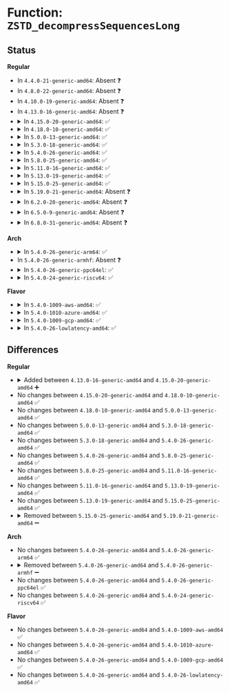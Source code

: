 # Function: <code>ZSTD_decompressSequencesLong</code>

## Status
<b>Regular</b>
<ul>
<li>
In <code>4.4.0-21-generic-amd64</code>: Absent ❓
</li>
<li>
In <code>4.8.0-22-generic-amd64</code>: Absent ❓
</li>
<li>
In <code>4.10.0-19-generic-amd64</code>: Absent ❓
</li>
<li>
In <code>4.13.0-16-generic-amd64</code>: Absent ❓
</li>
<li>
<details>
<summary>In <code>4.15.0-20-generic-amd64</code>: ✅</summary>

```c
size_t ZSTD_decompressSequencesLong(ZSTD_DCtx * dctx, void * dst, size_t maxDstSize, const void * seqStart, size_t seqSize)
```

```json
{
  "name": "ZSTD_decompressSequencesLong",
  "collision_type": "Unique Static",
  "inline_type": "No",
  "funcs": [
    {
      "addr": 18446744071583770592,
      "name": "ZSTD_decompressSequencesLong",
      "external": false,
      "loc": "lib/zstd/decompress.c:1348",
      "file": "lib/zstd/decompress.c",
      "inline": "seen, unknown",
      "caller_inline": [],
      "caller_func": [
        "lib/zstd/decompress.c:ZSTD_decompressStream",
        "lib/zstd/decompress.c:ZSTD_decompressContinue",
        "lib/zstd/decompress.c:ZSTD_decompressDCtx",
        "lib/zstd/decompress.c:ZSTD_decompressBlock"
      ]
    }
  ],
  "symbols": [
    {
      "addr": 18446744071583770592,
      "name": "ZSTD_decompressSequencesLong",
      "section": ".text",
      "bind": "STB_LOCAL",
      "size": 8674
    }
  ]
}
```
</details>
</li>
<li>
<details>
<summary>In <code>4.18.0-10-generic-amd64</code>: ✅</summary>

```c
size_t ZSTD_decompressSequencesLong(ZSTD_DCtx * dctx, void * dst, size_t maxDstSize, const void * seqStart, size_t seqSize)
```

```json
{
  "name": "ZSTD_decompressSequencesLong",
  "collision_type": "Unique Static",
  "inline_type": "No",
  "funcs": [
    {
      "addr": 18446744071583988688,
      "name": "ZSTD_decompressSequencesLong",
      "external": false,
      "loc": "lib/zstd/decompress.c:1348",
      "file": "lib/zstd/decompress.c",
      "inline": "seen, unknown",
      "caller_inline": [],
      "caller_func": [
        "lib/zstd/decompress.c:ZSTD_decompressContinue",
        "lib/zstd/decompress.c:ZSTD_decompressDCtx",
        "lib/zstd/decompress.c:ZSTD_decompressBlock"
      ]
    }
  ],
  "symbols": [
    {
      "addr": 18446744071583988688,
      "name": "ZSTD_decompressSequencesLong",
      "section": ".text",
      "bind": "STB_LOCAL",
      "size": 4294
    }
  ]
}
```
</details>
</li>
<li>
<details>
<summary>In <code>5.0.0-13-generic-amd64</code>: ✅</summary>

```c
size_t ZSTD_decompressSequencesLong(ZSTD_DCtx * dctx, void * dst, size_t maxDstSize, const void * seqStart, size_t seqSize)
```

```json
{
  "name": "ZSTD_decompressSequencesLong",
  "collision_type": "Unique Static",
  "inline_type": "No",
  "funcs": [
    {
      "addr": 18446744071584069824,
      "name": "ZSTD_decompressSequencesLong",
      "external": false,
      "loc": "lib/zstd/decompress.c:1348",
      "file": "lib/zstd/decompress.c",
      "inline": "seen, unknown",
      "caller_inline": [],
      "caller_func": [
        "lib/zstd/decompress.c:ZSTD_decompressContinue",
        "lib/zstd/decompress.c:ZSTD_decompressDCtx",
        "lib/zstd/decompress.c:ZSTD_decompressBlock"
      ]
    }
  ],
  "symbols": [
    {
      "addr": 18446744071584069824,
      "name": "ZSTD_decompressSequencesLong",
      "section": ".text",
      "bind": "STB_LOCAL",
      "size": 4280
    }
  ]
}
```
</details>
</li>
<li>
<details>
<summary>In <code>5.3.0-18-generic-amd64</code>: ✅</summary>

```c
size_t ZSTD_decompressSequencesLong(ZSTD_DCtx * dctx, void * dst, size_t maxDstSize, const void * seqStart, size_t seqSize)
```

```json
{
  "name": "ZSTD_decompressSequencesLong",
  "collision_type": "Unique Static",
  "inline_type": "No",
  "funcs": [
    {
      "addr": 18446744071584256176,
      "name": "ZSTD_decompressSequencesLong",
      "external": false,
      "loc": "lib/zstd/decompress.c:1348",
      "file": "lib/zstd/decompress.c",
      "inline": "seen, unknown",
      "caller_inline": [],
      "caller_func": [
        "lib/zstd/decompress.c:ZSTD_decompressContinue",
        "lib/zstd/decompress.c:ZSTD_decompressDCtx",
        "lib/zstd/decompress.c:ZSTD_decompressBlock"
      ]
    }
  ],
  "symbols": [
    {
      "addr": 18446744071584256176,
      "name": "ZSTD_decompressSequencesLong",
      "section": ".text",
      "bind": "STB_LOCAL",
      "size": 4262
    }
  ]
}
```
</details>
</li>
<li>
<details>
<summary>In <code>5.4.0-26-generic-amd64</code>: ✅</summary>

```c
size_t ZSTD_decompressSequencesLong(ZSTD_DCtx * dctx, void * dst, size_t maxDstSize, const void * seqStart, size_t seqSize)
```

```json
{
  "name": "ZSTD_decompressSequencesLong",
  "collision_type": "Unique Static",
  "inline_type": "No",
  "funcs": [
    {
      "addr": 18446744071584390976,
      "name": "ZSTD_decompressSequencesLong",
      "external": false,
      "loc": "lib/zstd/decompress.c:1348",
      "file": "lib/zstd/decompress.c",
      "inline": "seen, unknown",
      "caller_inline": [],
      "caller_func": [
        "lib/zstd/decompress.c:ZSTD_decompressContinue",
        "lib/zstd/decompress.c:ZSTD_decompressDCtx",
        "lib/zstd/decompress.c:ZSTD_decompressBlock"
      ]
    }
  ],
  "symbols": [
    {
      "addr": 18446744071584390976,
      "name": "ZSTD_decompressSequencesLong",
      "section": ".text",
      "bind": "STB_LOCAL",
      "size": 4262
    }
  ]
}
```
</details>
</li>
<li>
<details>
<summary>In <code>5.8.0-25-generic-amd64</code>: ✅</summary>

```c
size_t ZSTD_decompressSequencesLong(ZSTD_DCtx * dctx, void * dst, size_t maxDstSize, const void * seqStart, size_t seqSize)
```

```json
{
  "name": "ZSTD_decompressSequencesLong",
  "collision_type": "Unique Static",
  "inline_type": "No",
  "funcs": [
    {
      "addr": 18446744071584962624,
      "name": "ZSTD_decompressSequencesLong",
      "external": false,
      "loc": "lib/zstd/decompress.c:1348",
      "file": "lib/zstd/decompress.c",
      "inline": "seen, unknown",
      "caller_inline": [],
      "caller_func": [
        "lib/zstd/decompress.c:ZSTD_decompressContinue",
        "lib/zstd/decompress.c:ZSTD_decompressMultiFrame",
        "lib/zstd/decompress.c:ZSTD_decompressBlock"
      ]
    }
  ],
  "symbols": [
    {
      "addr": 18446744071584962624,
      "name": "ZSTD_decompressSequencesLong",
      "section": ".text",
      "bind": "STB_LOCAL",
      "size": 4196
    }
  ]
}
```
</details>
</li>
<li>
<details>
<summary>In <code>5.11.0-16-generic-amd64</code>: ✅</summary>

```c
size_t ZSTD_decompressSequencesLong(ZSTD_DCtx * dctx, void * dst, size_t maxDstSize, const void * seqStart, size_t seqSize)
```

```json
{
  "name": "ZSTD_decompressSequencesLong",
  "collision_type": "Unique Static",
  "inline_type": "No",
  "funcs": [
    {
      "addr": 18446744071585084704,
      "name": "ZSTD_decompressSequencesLong",
      "external": false,
      "loc": "lib/zstd/decompress.c:1348",
      "file": "lib/zstd/decompress.c",
      "inline": "seen, unknown",
      "caller_inline": [],
      "caller_func": [
        "lib/zstd/decompress.c:ZSTD_decompressContinue",
        "lib/zstd/decompress.c:ZSTD_decompressMultiFrame",
        "lib/zstd/decompress.c:ZSTD_decompressBlock"
      ]
    }
  ],
  "symbols": [
    {
      "addr": 18446744071585084704,
      "name": "ZSTD_decompressSequencesLong",
      "section": ".text",
      "bind": "STB_LOCAL",
      "size": 4061
    }
  ]
}
```
</details>
</li>
<li>
<details>
<summary>In <code>5.13.0-19-generic-amd64</code>: ✅</summary>

```c
size_t ZSTD_decompressSequencesLong(ZSTD_DCtx * dctx, void * dst, size_t maxDstSize, const void * seqStart, size_t seqSize)
```

```json
{
  "name": "ZSTD_decompressSequencesLong",
  "collision_type": "Unique Static",
  "inline_type": "No",
  "funcs": [
    {
      "addr": 18446744071584958784,
      "name": "ZSTD_decompressSequencesLong",
      "external": false,
      "loc": "lib/zstd/decompress.c:1348",
      "file": "lib/zstd/decompress.c",
      "inline": "seen, unknown",
      "caller_inline": [],
      "caller_func": [
        "lib/zstd/decompress.c:ZSTD_decompressContinue",
        "lib/zstd/decompress.c:ZSTD_decompressMultiFrame",
        "lib/zstd/decompress.c:ZSTD_decompressBlock"
      ]
    }
  ],
  "symbols": [
    {
      "addr": 18446744071584958784,
      "name": "ZSTD_decompressSequencesLong",
      "section": ".text",
      "bind": "STB_LOCAL",
      "size": 5043
    }
  ]
}
```
</details>
</li>
<li>
<details>
<summary>In <code>5.15.0-25-generic-amd64</code>: ✅</summary>

```c
size_t ZSTD_decompressSequencesLong(ZSTD_DCtx * dctx, void * dst, size_t maxDstSize, const void * seqStart, size_t seqSize)
```

```json
{
  "name": "ZSTD_decompressSequencesLong",
  "collision_type": "Unique Static",
  "inline_type": "No",
  "funcs": [
    {
      "addr": 18446744071585396544,
      "name": "ZSTD_decompressSequencesLong",
      "external": false,
      "loc": "lib/zstd/decompress.c:1348",
      "file": "lib/zstd/decompress.c",
      "inline": "seen, unknown",
      "caller_inline": [],
      "caller_func": [
        "lib/zstd/decompress.c:ZSTD_decompressContinue",
        "lib/zstd/decompress.c:ZSTD_decompressMultiFrame",
        "lib/zstd/decompress.c:ZSTD_decompressBlock"
      ]
    }
  ],
  "symbols": [
    {
      "addr": 18446744071585396544,
      "name": "ZSTD_decompressSequencesLong",
      "section": ".text",
      "bind": "STB_LOCAL",
      "size": 5545
    }
  ]
}
```
</details>
</li>
<li>
<details>
<summary>In <code>5.19.0-21-generic-amd64</code>: Absent ❓</summary>

```json
{
  "name": "ZSTD_decompressSequencesLong",
  "collision_type": "Unique Static",
  "inline_type": "Full",
  "funcs": [
    {
      "addr": 18446744071586555177,
      "name": "ZSTD_decompressSequencesLong",
      "external": false,
      "loc": "lib/zstd/decompress/zstd_decompress_block.c:1402",
      "file": "lib/zstd/decompress/zstd_decompress_block.c",
      "inline": "not declared, inlined",
      "caller_inline": [],
      "caller_func": []
    }
  ],
  "symbols": []
}
```
</details>
</li>
<li>
<details>
<summary>In <code>6.2.0-20-generic-amd64</code>: Absent ❓</summary>

```json
{
  "name": "ZSTD_decompressSequencesLong",
  "collision_type": "Unique Static",
  "inline_type": "Full",
  "funcs": [
    {
      "addr": 18446744071587773796,
      "name": "ZSTD_decompressSequencesLong",
      "external": false,
      "loc": "lib/zstd/decompress/zstd_decompress_block.c:1931",
      "file": "lib/zstd/decompress/zstd_decompress_block.c",
      "inline": "not declared, inlined",
      "caller_inline": [],
      "caller_func": []
    }
  ],
  "symbols": []
}
```
</details>
</li>
<li>
<details>
<summary>In <code>6.5.0-9-generic-amd64</code>: Absent ❓</summary>

```json
{
  "name": "ZSTD_decompressSequencesLong",
  "collision_type": "Unique Static",
  "inline_type": "Full",
  "funcs": [
    {
      "addr": 18446744071588045437,
      "name": "ZSTD_decompressSequencesLong",
      "external": false,
      "loc": "lib/zstd/decompress/zstd_decompress_block.c:1931",
      "file": "lib/zstd/decompress/zstd_decompress_block.c",
      "inline": "not declared, inlined",
      "caller_inline": [],
      "caller_func": []
    }
  ],
  "symbols": []
}
```
</details>
</li>
<li>
<details>
<summary>In <code>6.8.0-31-generic-amd64</code>: Absent ❓</summary>

```json
{
  "name": "ZSTD_decompressSequencesLong",
  "collision_type": "Unique Static",
  "inline_type": "Full",
  "funcs": [
    {
      "addr": 18446744071588380221,
      "name": "ZSTD_decompressSequencesLong",
      "external": false,
      "loc": "lib/zstd/decompress/zstd_decompress_block.c:1931",
      "file": "lib/zstd/decompress/zstd_decompress_block.c",
      "inline": "not declared, inlined",
      "caller_inline": [],
      "caller_func": []
    }
  ],
  "symbols": []
}
```
</details>
</li>
</ul>
<b>Arch</b>
<ul>
<li>
<details>
<summary>In <code>5.4.0-26-generic-arm64</code>: ✅</summary>

```c
size_t ZSTD_decompressSequencesLong(ZSTD_DCtx * dctx, void * dst, size_t maxDstSize, const void * seqStart, size_t seqSize)
```

```json
{
  "name": "ZSTD_decompressSequencesLong",
  "collision_type": "Unique Static",
  "inline_type": "No",
  "funcs": [
    {
      "addr": 18446603336496275680,
      "name": "ZSTD_decompressSequencesLong",
      "external": false,
      "loc": "lib/zstd/decompress.c:1348",
      "file": "lib/zstd/decompress.c",
      "inline": "seen, unknown",
      "caller_inline": [],
      "caller_func": [
        "lib/zstd/decompress.c:ZSTD_decompressContinue",
        "lib/zstd/decompress.c:ZSTD_decompressDCtx",
        "lib/zstd/decompress.c:ZSTD_decompressBlock"
      ]
    }
  ],
  "symbols": [
    {
      "addr": 18446603336496275680,
      "name": "ZSTD_decompressSequencesLong",
      "section": ".text",
      "bind": "STB_LOCAL",
      "size": 4520
    }
  ]
}
```
</details>
</li>
<li>
In <code>5.4.0-26-generic-armhf</code>: Absent ❓
</li>
<li>
<details>
<summary>In <code>5.4.0-26-generic-ppc64el</code>: ✅</summary>

```c
size_t ZSTD_decompressSequencesLong(ZSTD_DCtx * dctx, void * dst, size_t maxDstSize, const void * seqStart, size_t seqSize)
```

```json
{
  "name": "ZSTD_decompressSequencesLong",
  "collision_type": "Unique Static",
  "inline_type": "No",
  "funcs": [
    {
      "addr": 13835058055290578224,
      "name": "ZSTD_decompressSequencesLong",
      "external": false,
      "loc": "lib/zstd/decompress.c:1348",
      "file": "lib/zstd/decompress.c",
      "inline": "seen, unknown",
      "caller_inline": [],
      "caller_func": [
        "lib/zstd/decompress.c:ZSTD_decompressContinue",
        "lib/zstd/decompress.c:ZSTD_decompressDCtx",
        "lib/zstd/decompress.c:ZSTD_decompressBlock"
      ]
    }
  ],
  "symbols": [
    {
      "addr": 13835058055290578224,
      "name": "ZSTD_decompressSequencesLong",
      "section": ".text",
      "bind": "STB_LOCAL",
      "size": 4316
    }
  ]
}
```
</details>
</li>
<li>
<details>
<summary>In <code>5.4.0-24-generic-riscv64</code>: ✅</summary>

```c
size_t ZSTD_decompressSequencesLong(ZSTD_DCtx * dctx, void * dst, size_t maxDstSize, const void * seqStart, size_t seqSize)
```

```json
{
  "name": "ZSTD_decompressSequencesLong",
  "collision_type": "Unique Static",
  "inline_type": "No",
  "funcs": [
    {
      "addr": 18446743936275332330,
      "name": "ZSTD_decompressSequencesLong",
      "external": false,
      "loc": "lib/zstd/decompress.c:1348",
      "file": "lib/zstd/decompress.c",
      "inline": "seen, unknown",
      "caller_inline": [],
      "caller_func": [
        "lib/zstd/decompress.c:ZSTD_decompressContinue",
        "lib/zstd/decompress.c:ZSTD_decompressDCtx",
        "lib/zstd/decompress.c:ZSTD_decompressBlock"
      ]
    }
  ],
  "symbols": [
    {
      "addr": 18446743936275332330,
      "name": "ZSTD_decompressSequencesLong",
      "section": ".text",
      "bind": "STB_LOCAL",
      "size": 4700
    }
  ]
}
```
</details>
</li>
</ul>
<b>Flavor</b>
<ul>
<li>
<details>
<summary>In <code>5.4.0-1009-aws-amd64</code>: ✅</summary>

```c
size_t ZSTD_decompressSequencesLong(ZSTD_DCtx * dctx, void * dst, size_t maxDstSize, const void * seqStart, size_t seqSize)
```

```json
{
  "name": "ZSTD_decompressSequencesLong",
  "collision_type": "Unique Static",
  "inline_type": "No",
  "funcs": [
    {
      "addr": 18446744071584359712,
      "name": "ZSTD_decompressSequencesLong",
      "external": false,
      "loc": "lib/zstd/decompress.c:1348",
      "file": "lib/zstd/decompress.c",
      "inline": "seen, unknown",
      "caller_inline": [],
      "caller_func": [
        "lib/zstd/decompress.c:ZSTD_decompressContinue",
        "lib/zstd/decompress.c:ZSTD_decompressDCtx",
        "lib/zstd/decompress.c:ZSTD_decompressBlock"
      ]
    }
  ],
  "symbols": [
    {
      "addr": 18446744071584359712,
      "name": "ZSTD_decompressSequencesLong",
      "section": ".text",
      "bind": "STB_LOCAL",
      "size": 4262
    }
  ]
}
```
</details>
</li>
<li>
<details>
<summary>In <code>5.4.0-1010-azure-amd64</code>: ✅</summary>

```c
size_t ZSTD_decompressSequencesLong(ZSTD_DCtx * dctx, void * dst, size_t maxDstSize, const void * seqStart, size_t seqSize)
```

```json
{
  "name": "ZSTD_decompressSequencesLong",
  "collision_type": "Unique Static",
  "inline_type": "No",
  "funcs": [
    {
      "addr": 18446744071584294912,
      "name": "ZSTD_decompressSequencesLong",
      "external": false,
      "loc": "lib/zstd/decompress.c:1348",
      "file": "lib/zstd/decompress.c",
      "inline": "seen, unknown",
      "caller_inline": [],
      "caller_func": [
        "lib/zstd/decompress.c:ZSTD_decompressContinue",
        "lib/zstd/decompress.c:ZSTD_decompressDCtx",
        "lib/zstd/decompress.c:ZSTD_decompressBlock"
      ]
    }
  ],
  "symbols": [
    {
      "addr": 18446744071584294912,
      "name": "ZSTD_decompressSequencesLong",
      "section": ".text",
      "bind": "STB_LOCAL",
      "size": 4262
    }
  ]
}
```
</details>
</li>
<li>
<details>
<summary>In <code>5.4.0-1009-gcp-amd64</code>: ✅</summary>

```c
size_t ZSTD_decompressSequencesLong(ZSTD_DCtx * dctx, void * dst, size_t maxDstSize, const void * seqStart, size_t seqSize)
```

```json
{
  "name": "ZSTD_decompressSequencesLong",
  "collision_type": "Unique Static",
  "inline_type": "No",
  "funcs": [
    {
      "addr": 18446744071584342624,
      "name": "ZSTD_decompressSequencesLong",
      "external": false,
      "loc": "lib/zstd/decompress.c:1348",
      "file": "lib/zstd/decompress.c",
      "inline": "seen, unknown",
      "caller_inline": [],
      "caller_func": [
        "lib/zstd/decompress.c:ZSTD_decompressContinue",
        "lib/zstd/decompress.c:ZSTD_decompressDCtx",
        "lib/zstd/decompress.c:ZSTD_decompressBlock"
      ]
    }
  ],
  "symbols": [
    {
      "addr": 18446744071584342624,
      "name": "ZSTD_decompressSequencesLong",
      "section": ".text",
      "bind": "STB_LOCAL",
      "size": 4262
    }
  ]
}
```
</details>
</li>
<li>
<details>
<summary>In <code>5.4.0-26-lowlatency-amd64</code>: ✅</summary>

```c
size_t ZSTD_decompressSequencesLong(ZSTD_DCtx * dctx, void * dst, size_t maxDstSize, const void * seqStart, size_t seqSize)
```

```json
{
  "name": "ZSTD_decompressSequencesLong",
  "collision_type": "Unique Static",
  "inline_type": "No",
  "funcs": [
    {
      "addr": 18446744071584448656,
      "name": "ZSTD_decompressSequencesLong",
      "external": false,
      "loc": "lib/zstd/decompress.c:1348",
      "file": "lib/zstd/decompress.c",
      "inline": "seen, unknown",
      "caller_inline": [],
      "caller_func": [
        "lib/zstd/decompress.c:ZSTD_decompressContinue",
        "lib/zstd/decompress.c:ZSTD_decompressDCtx",
        "lib/zstd/decompress.c:ZSTD_decompressBlock"
      ]
    }
  ],
  "symbols": [
    {
      "addr": 18446744071584448656,
      "name": "ZSTD_decompressSequencesLong",
      "section": ".text",
      "bind": "STB_LOCAL",
      "size": 4262
    }
  ]
}
```
</details>
</li>
</ul>

## Differences
<b>Regular</b>
<ul>
<li>
<details>
<summary>Added between <code>4.13.0-16-generic-amd64</code> and <code>4.15.0-20-generic-amd64</code> ➕</summary>

```c
size_t ZSTD_decompressSequencesLong(ZSTD_DCtx * dctx, void * dst, size_t maxDstSize, const void * seqStart, size_t seqSize)
```
</details>
</li>
<li>
No changes between <code>4.15.0-20-generic-amd64</code> and <code>4.18.0-10-generic-amd64</code> ✅
</li>
<li>
No changes between <code>4.18.0-10-generic-amd64</code> and <code>5.0.0-13-generic-amd64</code> ✅
</li>
<li>
No changes between <code>5.0.0-13-generic-amd64</code> and <code>5.3.0-18-generic-amd64</code> ✅
</li>
<li>
No changes between <code>5.3.0-18-generic-amd64</code> and <code>5.4.0-26-generic-amd64</code> ✅
</li>
<li>
No changes between <code>5.4.0-26-generic-amd64</code> and <code>5.8.0-25-generic-amd64</code> ✅
</li>
<li>
No changes between <code>5.8.0-25-generic-amd64</code> and <code>5.11.0-16-generic-amd64</code> ✅
</li>
<li>
No changes between <code>5.11.0-16-generic-amd64</code> and <code>5.13.0-19-generic-amd64</code> ✅
</li>
<li>
No changes between <code>5.13.0-19-generic-amd64</code> and <code>5.15.0-25-generic-amd64</code> ✅
</li>
<li>
<details>
<summary>Removed between <code>5.15.0-25-generic-amd64</code> and <code>5.19.0-21-generic-amd64</code> ➖</summary>

```c
size_t ZSTD_decompressSequencesLong(ZSTD_DCtx * dctx, void * dst, size_t maxDstSize, const void * seqStart, size_t seqSize)
```
</details>
</li>
</ul>
<b>Arch</b>
<ul>
<li>
No changes between <code>5.4.0-26-generic-amd64</code> and <code>5.4.0-26-generic-arm64</code> ✅
</li>
<li>
<details>
<summary>Removed between <code>5.4.0-26-generic-amd64</code> and <code>5.4.0-26-generic-armhf</code> ➖</summary>

```c
size_t ZSTD_decompressSequencesLong(ZSTD_DCtx * dctx, void * dst, size_t maxDstSize, const void * seqStart, size_t seqSize)
```
</details>
</li>
<li>
No changes between <code>5.4.0-26-generic-amd64</code> and <code>5.4.0-26-generic-ppc64el</code> ✅
</li>
<li>
No changes between <code>5.4.0-26-generic-amd64</code> and <code>5.4.0-24-generic-riscv64</code> ✅
</li>
</ul>
<b>Flavor</b>
<ul>
<li>
No changes between <code>5.4.0-26-generic-amd64</code> and <code>5.4.0-1009-aws-amd64</code> ✅
</li>
<li>
No changes between <code>5.4.0-26-generic-amd64</code> and <code>5.4.0-1010-azure-amd64</code> ✅
</li>
<li>
No changes between <code>5.4.0-26-generic-amd64</code> and <code>5.4.0-1009-gcp-amd64</code> ✅
</li>
<li>
No changes between <code>5.4.0-26-generic-amd64</code> and <code>5.4.0-26-lowlatency-amd64</code> ✅
</li>
</ul>
